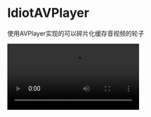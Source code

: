 # IdiotAVPlayer
使用AVPlayer实现的可以碎片化缓存音视频的轮子

![描述](https://github.com/nikolamht/IdiotAVPlayer/blob/master/preview/%E5%88%9D%E6%AD%A5%E6%95%88%E6%9E%9C.mp4)
